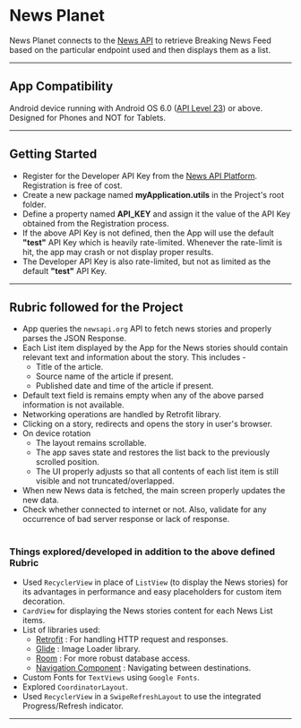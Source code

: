# News Planet

News Planet connects to the [News API](https://newsapi.org/) to retrieve Breaking News Feed based on the particular endpoint used and then displays them as a list.

---

## App Compatibility

Android device running with Android OS 6.0 ([API Level 23](https://developer.android.com/about/versions/marshmallow/android-6.0)) or above. Designed for Phones and NOT for Tablets.

---

## Getting Started

* Register for the Developer API Key from the [News API Platform](https://newsapi.org/). Registration is free of cost.
* Create a new package named **myApplication.utils** in the Project's root folder.
* Define a property named **API_KEY** and assign it the value of the API Key obtained from the Registration process.
* If the above API Key is not defined, then the App will use the default **"test"** API Key which is heavily rate-limited. Whenever the rate-limit is hit, the app may crash or not display proper results.
* The Developer API Key is also rate-limited, but not as limited as the default **"test"** API Key.

---

## Rubric followed for the Project

* App queries the `newsapi.org` API to fetch news stories and properly parses the JSON Response.
* Each List item displayed by the App for the News stories should contain relevant text and information about the story. This includes -
	* Title of the article.
	* Source name of the article if present.
	* Published date and time of the article if present.
* Default text field is remains empty when any of the above parsed information is not available.
* Networking operations are handled by Retrofit library.
* Clicking on a story, redirects and opens the story in user's browser.
* On device rotation
	* The layout remains scrollable.
	* The app saves state and restores the list back to the previously scrolled position.
	* The UI properly adjusts so that all contents of each list item is still visible and not truncated/overlapped.
* When new News data is fetched, the main screen properly updates the new data.
* Check whether connected to internet or not. Also, validate for any occurrence of bad server response or lack of response.

#

### Things explored/developed in addition to the above defined Rubric

* Used `RecyclerView` in place of `ListView` (to display the News stories) for its advantages in performance and easy placeholders for custom item decoration.
* `CardView` for displaying the News stories content for each News List items.
* List of libraries used:
	- [Retrofit](https://square.github.io/retrofit/) : For handling HTTP request and responses.
	- [Glide](https://github.com/bumptech/glide) : Image Loader library.
	- [Room](https://developer.android.com/training/data-storage/room) :  For more robust database access.
	- [Navigation Component](https://developer.android.com/guide/navigation/navigation-getting-started) : Navigating between destinations. 
* Custom Fonts for `TextViews` using `Google Fonts`.
* Explored `CoordinatorLayout`.
* Used `RecyclerView` in a `SwipeRefreshLayout` to use the integrated Progress/Refresh indicator.

---
